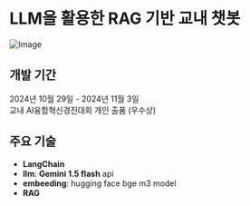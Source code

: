 # LLM을 활용한 RAG 기반 교내 챗봇
![Image](https://github.com/user-attachments/assets/bd2715bf-b97d-4cb9-af40-ee049432d08a)

## 개발 기간
2024년 10월 29일 - 2024년 11월 3일
<br> 교내 AI융합혁신경진대회 개인 출품 (우수상)

## 주요 기술
- **LangChain**
- **llm**: **Gemini 1.5 flash** api
- **embeeding**: hugging face bge m3 model 
- **RAG**
